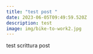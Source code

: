 ```yaml
---
title: "test post "
date: 2023-06-05T09:49:59.520Z
description: test
image: img/bike-to-work2.jpg
---
```

t﻿est scrittura post